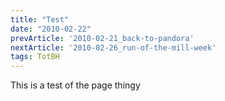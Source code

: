 ```yaml
---
title: "Test"
date: "2010-02-22"
prevArticle: '2010-02-21_back-to-pandora'
nextArticle: '2010-02-26_run-of-the-mill-week'
tags: TotBH
---
```

This is a test of the page thingy